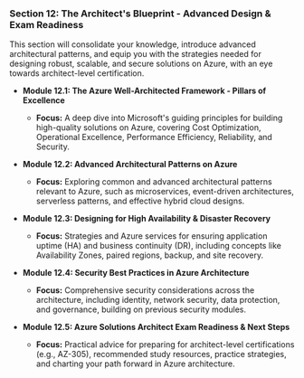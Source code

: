 ### **Section 12: The Architect's Blueprint - Advanced Design & Exam Readiness**

This section will consolidate your knowledge, introduce advanced architectural patterns, and equip you with the strategies needed for designing robust, scalable, and secure solutions on Azure, with an eye towards architect-level certification.

* **Module 12.1: The Azure Well-Architected Framework - Pillars of Excellence**
    * **Focus:** A deep dive into Microsoft's guiding principles for building high-quality solutions on Azure, covering Cost Optimization, Operational Excellence, Performance Efficiency, Reliability, and Security.

* **Module 12.2: Advanced Architectural Patterns on Azure**
    * **Focus:** Exploring common and advanced architectural patterns relevant to Azure, such as microservices, event-driven architectures, serverless patterns, and effective hybrid cloud designs.

* **Module 12.3: Designing for High Availability & Disaster Recovery**
    * **Focus:** Strategies and Azure services for ensuring application uptime (HA) and business continuity (DR), including concepts like Availability Zones, paired regions, backup, and site recovery.

* **Module 12.4: Security Best Practices in Azure Architecture**
    * **Focus:** Comprehensive security considerations across the architecture, including identity, network security, data protection, and governance, building on previous security modules.

* **Module 12.5: Azure Solutions Architect Exam Readiness & Next Steps**
    * **Focus:** Practical advice for preparing for architect-level certifications (e.g., AZ-305), recommended study resources, practice strategies, and charting your path forward in Azure architecture.